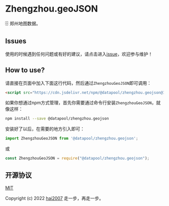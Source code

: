 # Zhengzhou.geoJSON
🗄️ 郑州地图数据。

## Issues
使用的时候遇到任何问题或有好的建议，请点击进入[issue](https://github.com/hai2007/datapool/issues)，欢迎参与维护！

## How to use?

请直接在页面中加入下面这行代码，然后通过```ZhengzhouGeoJSON```即可调用：

```html
<script src="https://cdn.jsdelivr.net/npm/@datapool/zhengzhou.geojson@1"></script>
```

如果你想通过npm方式管理，首先你需要通过命令行安装``````ZhengzhouGeoJSON``````，就像这样：

```bash
npm install --save @datapool/zhengzhou.geojson
```

安装好了以后，在需要的地方引入即可：

```js
import ZhengzhouGeoJSON from '@datapool/zhengzhou.geojson';
```

或

```js
const ZhengzhouGeoJSON = require("@datapool/zhengzhou.geojson");
```

开源协议
---------------------------------------
[MIT](https://github.com/hai2007/datapool/blob/master/LICENSE)

Copyright (c) 2022 [hai2007](https://hai2007.gitee.io/sweethome/) 走一步，再走一步。
